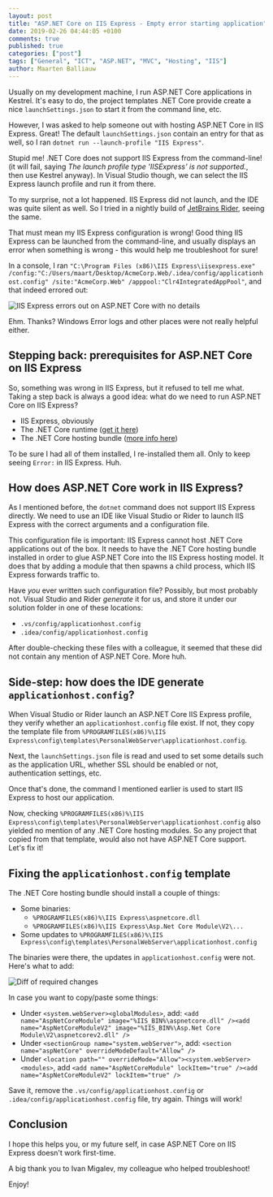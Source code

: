 ```yaml
---
layout: post
title: "ASP.NET Core on IIS Express - Empty error starting application"
date: 2019-02-26 04:44:05 +0100
comments: true
published: true
categories: ["post"]
tags: ["General", "ICT", "ASP.NET", "MVC", "Hosting", "IIS"]
author: Maarten Balliauw
---
```


Usually on my development machine, I run ASP.NET Core applications in Kestrel. It's easy to do, the project templates .NET Core provide create a nice `launchSettings.json` to start it from the command line, etc.

However, I was asked to help someone out with hosting ASP.NET Core in IIS Express. Great! The default `launchSettings.json` contain an entry for that as well, so I ran `dotnet run --launch-profile "IIS Express"`.

Stupid me! .NET Core does not support IIS Express from the command-line! (it will fail, saying *The launch profile type 'IISExpress' is not supported.*, then use Kestrel anyway). In Visual Studio though, we can select the IIS Express launch profile and run it from there.

To my surprise, not a lot happened. IIS Express did not launch, and the IDE was quite silent as well. So I tried in a nightly build of [JetBrains Rider](https://www.jetbrains.com/rider), seeing the same.

That must mean my IIS Express configuration is wrong! Good thing IIS Express can be launched from the command-line, and usually displays an error when something is wrong - this would help me troubleshoot for sure!

In a console, I ran `"C:\Program Files (x86)\IIS Express\iisexpress.exe"  /config:"C:/Users/maart/Desktop/AcmeCorp.Web/.idea/config/applicationhost.config" /site:"AcmeCorp.Web" /apppool:"Clr4IntegratedAppPool"`, and that indeed errored out:

![IIS Express errors out on ASP.NET Core with no details](/images/2019/02/iis-express-error-netcore.png)

Ehm. Thanks? Windows Error logs and other places were not really helpful either.

## Stepping back: prerequisites for ASP.NET Core on IIS Express

So, something was wrong in IIS Express, but it refused to tell me what. Taking a step back is always a good idea: what do we need to run ASP.NET Core on IIS Express?

* IIS Express, obviously
* The .NET Core runtime ([get it here](https://dotnet.microsoft.com/download))
* The .NET Core hosting bundle ([more info here](https://docs.microsoft.com/en-us/aspnet/core/host-and-deploy/iis/?view=aspnetcore-2.2#install-the-net-core-hosting-bundle))

To be sure I had all of them installed, I re-installed them all. Only to keep seeing `Error:` in IIS Express. Huh.

## How does ASP.NET Core work in IIS Express?

As I mentioned before, the `dotnet` command does not support IIS Express directly. We need to use an IDE like Visual Studio or Rider to launch IIS Express with the correct arguments and a configuration file.

This configuration file is important: IIS Express cannot host .NET Core applications out of the box. It needs to have the .NET Core hosting bundle installed in order to glue ASP.NET Core into the IIS Express hosting model. It does that by adding a module that then spawns a child process, which IIS Express forwards traffic to.

Have *you* ever written such configuration file? Possibly, but most probably not. Visual Studio and Rider *generate* it for us, and store it under our solution folder in one of these locations:

* `.vs/config/applicationhost.config`
* `.idea/config/applicationhost.config`

After double-checking these files with a colleague, it seemed that these did not contain any mention of ASP.NET Core. More huh.

## Side-step: how does the IDE generate `applicationhost.config`?

When Visual Studio or Rider launch an ASP.NET Core IIS Express profile, they verify whether an `applicationhost.config` file exist. If not, they copy the template file from `%PROGRAMFILES(x86)%\IIS Express\config\templates\PersonalWebServer\applicationhost.config`.

Next, the `launchSettings.json` file is read and used to set some details such as the application URL, whether SSL should be enabled or not, authentication settings, etc.

Once that's done, the command I mentioned earlier is used to start IIS Express to host our application.

Now, checking `%PROGRAMFILES(x86)%\IIS Express\config\templates\PersonalWebServer\applicationhost.config` also yielded no mention of any .NET Core hosting modules. So any project that copied from that template, would also not have ASP.NET Core support. Let's fix it!

## Fixing the `applicationhost.config` template

The .NET Core hosting bundle should install a couple of things:

* Some binaries:
  * `%PROGRAMFILES(x86)%\IIS Express\aspnetcore.dll`
  * `%PROGRAMFILES(x86)%\IIS Express\Asp.Net Core Module\V2\...`
* Some updates to `%PROGRAMFILES(x86)%\IIS Express\config\templates\PersonalWebServer\applicationhost.config`

The binaries were there, the updates in `applicationhost.config` were not. Here's what to add:

![Diff of required changes](/images/2019/02/diff-config-files.png)

In case you want to copy/paste some things:

* Under `<system.webServer><globalModules>`, add: `<add name="AspNetCoreModule" image="%IIS_BIN%\aspnetcore.dll" /><add name="AspNetCoreModuleV2" image="%IIS_BIN%\Asp.Net Core Module\V2\aspnetcorev2.dll" />`
* Under `<sectionGroup name="system.webServer">`, add: `<section name="aspNetCore" overrideModeDefault="Allow" />`
* Under `<location path="" overrideMode="Allow"><system.webServer><modules>`, add `<add name="AspNetCoreModule" lockItem="true" /><add name="AspNetCoreModuleV2" lockItem="true" />`

Save it, remove the `.vs/config/applicationhost.config` or `.idea/config/applicationhost.config` file, try again. Things will work!

## Conclusion

I hope this helps you, or my future self, in case ASP.NET Core on IIS Express doesn't work first-time.

A big thank you to Ivan Migalev, my colleague who helped troubleshoot! 

Enjoy!